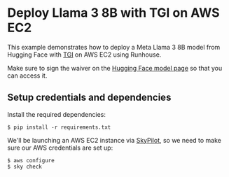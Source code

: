 # Deploy Llama 3 8B with TGI on AWS EC2
This example demonstrates how to deploy a Meta Llama 3 8B model from Hugging Face with
[TGI](https://huggingface.co/docs/text-generation-inference/messages_api) on AWS EC2 using Runhouse.


Make sure to sign the waiver on the [Hugging Face model page](https://huggingface.co/meta-llama/Meta-Llama-3-8B-Instruct) so that you can access it.

## Setup credentials and dependencies
Install the required dependencies:
```shell
$ pip install -r requirements.txt
```

We'll be launching an AWS EC2 instance via [SkyPilot](https://github.com/skypilot-org/skypilot), so we need to make sure our AWS credentials are set up:
```shell
$ aws configure
$ sky check
```
